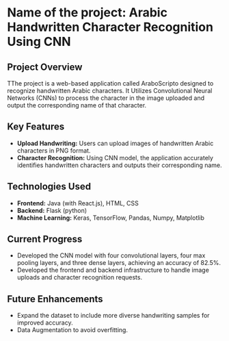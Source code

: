 # Name of the project: Arabic Handwritten Character Recognition Using CNN

## Project Overview
TThe project is a web-based application called AraboScripto designed to recognize handwritten Arabic characters. It Utilizes Convolutional Neural Networks (CNNs) to process the character in the image uploaded and output the corresponding name of that character.

## Key Features
- **Upload Handwriting:** Users can upload images of handwritten Arabic characters in PNG format.
- **Character Recognition:** Using CNN model, the application accurately identifies handwritten characters and outputs their corresponding name.

## Technologies Used
- **Frontend:** Java (with React.js), HTML, CSS
- **Backend:** Flask (python)
- **Machine Learning:** Keras, TensorFlow, Pandas, Numpy, Matplotlib

## Current Progress
- Developed the CNN model with four convolutional layers, four max pooling layers, and three dense layers, achieving an accuracy of 82.5%.
- Developed the frontend and backend infrastructure to handle image uploads and character recognition requests.

## Future Enhancements
- Expand the dataset to include more diverse handwriting samples for improved accuracy.
- Data Augmentation to avoid overfitting.

